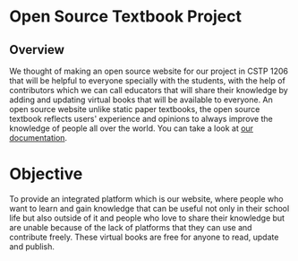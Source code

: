 # Open Source Textbook Project
## Overview
We thought of making an open source website for our project in CSTP 1206 that will be helpful to everyone specially with the students, with the help of contributors which we can call educators that will share their knowledge by adding and updating virtual books that will be available to everyone. An open source website unlike static paper textbooks, the open source textbook reflects users' experience and opinions to always improve the knowledge of people all over the world. You can take a look at [our documentation](https://docs.google.com/document/d/1_tiEi8_Zj89bupu_WBLN0ZhiwYvD9s7V4sJP7vu_QEo/edit#).

# Objective
To provide an integrated platform which is our website, where people who want to learn and gain knowledge that can be useful not only in their school life but also outside of it and people who love to share their knowledge but are unable because of the lack of platforms that they can use and contribute freely. These virtual books are free for anyone to read, update and publish.